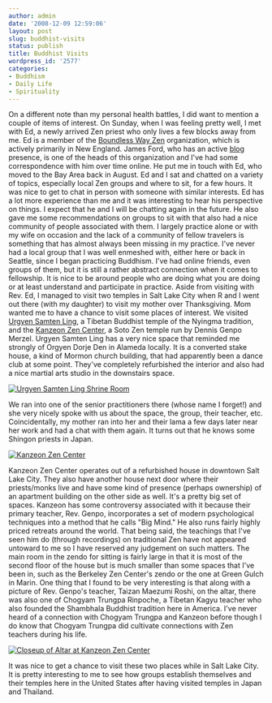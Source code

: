 ```yaml
---
author: admin
date: '2008-12-09 12:59:06'
layout: post
slug: buddhist-visits
status: publish
title: Buddhist Visits
wordpress_id: '2577'
categories:
- Buddhism
- Daily Life
- Spirituality
---
```


On a different note than my personal health battles, I did want to
mention a couple of items of interest. On Sunday, when I was feeling
pretty well, I met with Ed, a newly arrived Zen priest who only lives a
few blocks away from me. Ed is a member of the [Boundless Way
Zen](http://www.boundlesswayzen.org/) organization, which is actively
primarily in New England. James Ford, who has an active
[blog](http://monkeymindonline.blogspot.com/) presence, is one of the
heads of this organization and I've had some correspondence with him
over time online. He put me in touch with Ed, who moved to the Bay Area
back in August. Ed and I sat and chatted on a variety of topics,
especially local Zen groups and where to sit, for a few hours. It was
nice to get to chat in person with someone with similar interests. Ed
has a lot more experience than me and it was interesting to hear his
perspective on things. I expect that he and I will be chatting again in
the future. He also gave me some recommendations on groups to sit with
that also had a nice community of people associated with them. I largely
practice alone or with my wife on occasion and the lack of a community
of fellow travelers is something that has almost always been missing in
my practice. I've never had a local group that I was well enmeshed with,
either here or back in Seattle, since I began practicing Buddhism. I've
had online friends, even groups of them, but it is still a rather
abstract connection when it comes to fellowship. It is nice to be around
people who are doing what you are doing or at least understand and
participate in practice. Aside from visiting with Rev. Ed, I managed to
visit two temples in Salt Lake City when R and I went out there (with my
daughter) to visit my mother over Thanksgiving. Mom wanted me to have a
chance to visit some places of interest. We visited [Urgyen Samten
Ling](http://urgyensamtenling.org/), a Tibetan Buddhist temple of the
Nyingma tradition, and the [Kanzeon Zen
Center](http://www.bigmind.org/Campus~.html), a Soto Zen temple run by
Dennis Genpo Merzel. Urgyen Samten Ling has a very nice space that
reminded me strongly of Orgyen Dorje Den in Alameda locally. It is a
converted stake house, a kind of Mormon church building, that had
apparently been a dance club at some point. They've completely
refurbished the interior and also had a nice martial arts studio in the
downstairs space.

[![Urgyen Samten Ling Shrine
Room](http://farm4.static.flickr.com/3175/3071241603_56fc71e6d2.jpg)](http://www.flickr.com/photos/albill/3071241603/ "Urgyen Samten Ling Shrine Room")

We ran into one of the senior practitioners there (whose name I forget!)
and she very nicely spoke with us about the space, the group, their
teacher, etc. Coincidentally, my mother ran into her and their lama a
few days later near her work and had a chat with them again. It turns
out that he knows some Shingon priests in Japan.

[![Kanzeon Zen
Center](http://farm4.static.flickr.com/3231/3071256255_3f1c35f1c0.jpg)](http://www.flickr.com/photos/albill/3071256255/ "Kanzeon Zen Center by albill, on Flickr")

Kanzeon Zen Center operates out of a refurbished house in downtown Salt
Lake City. They also have another house next door where their
priests/monks live and have some kind of presence (perhaps ownership) of
an apartment building on the other side as well. It's a pretty big set
of spaces. Kanzeon has some controversy associated with it because their
primary teacher, Rev. Genpo, incorporates a set of modern psychological
techniques into a method that he calls "Big Mind." He also runs fairly
highly priced retreats around the world. That being said, the teachings
that I've seen him do (through recordings) on traditional Zen have not
appeared untoward to me so I have reserved any judgement on such
matters. The main room in the zendo for sitting is fairly large in that
it is most of the second floor of the house but is much smaller than
some spaces that I've been in, such as the Berkeley Zen Center's zendo
or the one at Green Gulch in Marin. One thing that I found to be very
interesting is that along with a picture of Rev. Genpo's teacher, Taizan
Maezumi Roshi, on the altar, there was also one of Chogyam Trungpa
Rinpoche, a Tibetan Kagyu teacher who also founded the Shambhala
Buddhist tradition here in America. I've never heard of a connection
with Chogyam Trungpa and Kanzeon before though I do know that Chogyam
Trungpa did cultivate connections with Zen teachers during his life.

[![Closeup of Altar at Kanzeon Zen
Center](http://farm4.static.flickr.com/3200/3072103264_23b941bd2d.jpg)](http://www.flickr.com/photos/albill/3072103264/ "Closeup of Altar at Kanzeon Zen Center by albill, on Flickr")

It was nice to get a chance to visit these two places while in Salt Lake
City. It is pretty interesting to me to see how groups establish
themselves and their temples here in the United States after having
visited temples in Japan and Thailand.
